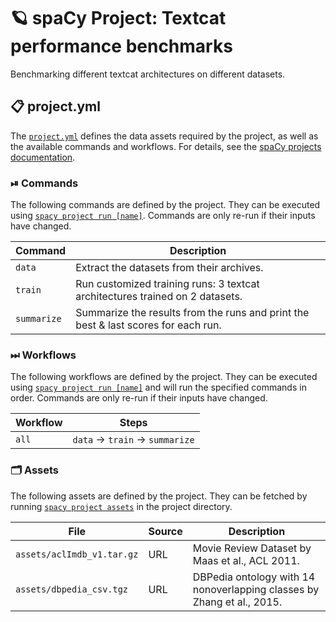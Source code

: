 <!-- SPACY PROJECT: AUTO-GENERATED DOCS START (do not remove) -->

# 🪐 spaCy Project: Textcat performance benchmarks

Benchmarking different textcat architectures on different datasets.

## 📋 project.yml

The [`project.yml`](project.yml) defines the data assets required by the
project, as well as the available commands and workflows. For details, see the
[spaCy projects documentation](https://spacy.io/usage/projects).

### ⏯ Commands

The following commands are defined by the project. They
can be executed using [`spacy project run [name]`](https://spacy.io/api/cli#project-run).
Commands are only re-run if their inputs have changed.

| Command | Description |
| --- | --- |
| `data` | Extract the datasets from their archives. |
| `train` | Run customized training runs: 3 textcat architectures trained on 2 datasets. |
| `summarize` | Summarize the results from the runs and print the best & last scores for each run. |

### ⏭ Workflows

The following workflows are defined by the project. They
can be executed using [`spacy project run [name]`](https://spacy.io/api/cli#project-run)
and will run the specified commands in order. Commands are only re-run if their
inputs have changed.

| Workflow | Steps |
| --- | --- |
| `all` | `data` &rarr; `train` &rarr; `summarize` |

### 🗂 Assets

The following assets are defined by the project. They can
be fetched by running [`spacy project assets`](https://spacy.io/api/cli#project-assets)
in the project directory.

| File | Source | Description |
| --- | --- | --- |
| `assets/aclImdb_v1.tar.gz` | URL | Movie Review Dataset by Maas et al., ACL 2011. |
| `assets/dbpedia_csv.tgz` | URL | DBPedia ontology with 14 nonoverlapping classes by Zhang et al., 2015. |

<!-- SPACY PROJECT: AUTO-GENERATED DOCS END (do not remove) -->